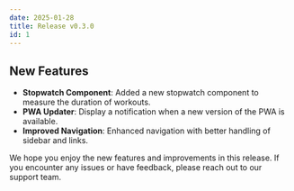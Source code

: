 ```yaml
---
date: 2025-01-28
title: Release v0.3.0
id: 1
---
```


## New Features
- **Stopwatch Component**: Added a new stopwatch component to measure the duration of workouts.
- **PWA Updater**: Display a notification when a new version of the PWA is available.
- **Improved Navigation**: Enhanced navigation with better handling of sidebar and links.

We hope you enjoy the new features and improvements in this release. If you encounter any issues or have feedback, please reach out to our support team.